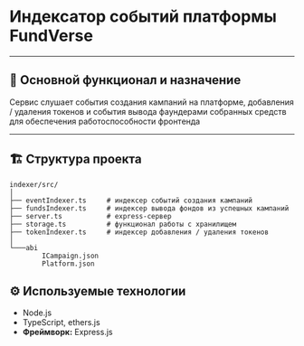 # Индексатор событий платформы FundVerse
---

## 📌 Основной функционал и назначение

Сервис слушает события создания кампаний на платформе, добавления / удаления 
токенов и события вывода фаундерами собранных средств для обеспечения работоспособности фронтeнда

---

## 🏗 Структура проекта

```
indexer/src/
│
├── eventIndexer.ts     # индексер событий создания кампаний
├── fundsIndexer.ts     # индексер вывода фондов из успешных кампаний
├── server.ts           # express-сервер
├── storage.ts          # функционал работы с хранилищем
├── tokenIndexer.ts     # индексер добавления / удаления токенов
│
└───abi 
        ICampaign.json
        Platform.json

```
## ⚙️ Используемые технологии

- Node.js
- TypeScript, ethers.js
- **Фреймворк:** Express.js  
